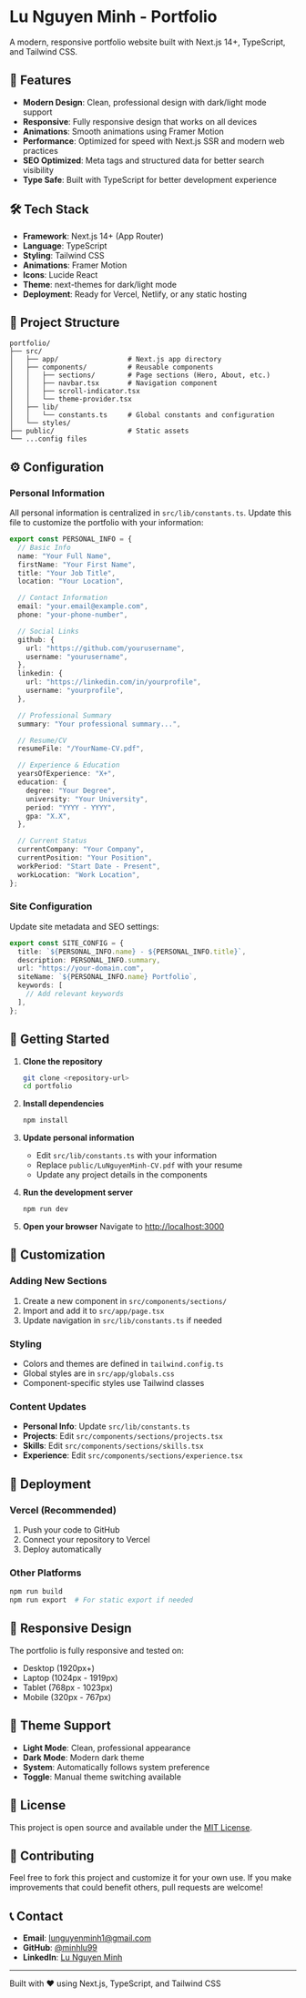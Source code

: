 # Lu Nguyen Minh - Portfolio

A modern, responsive portfolio website built with Next.js 14+, TypeScript, and Tailwind CSS.

## 🚀 Features

- **Modern Design**: Clean, professional design with dark/light mode support
- **Responsive**: Fully responsive design that works on all devices
- **Animations**: Smooth animations using Framer Motion
- **Performance**: Optimized for speed with Next.js SSR and modern web practices
- **SEO Optimized**: Meta tags and structured data for better search visibility
- **Type Safe**: Built with TypeScript for better development experience

## 🛠️ Tech Stack

- **Framework**: Next.js 14+ (App Router)
- **Language**: TypeScript
- **Styling**: Tailwind CSS
- **Animations**: Framer Motion
- **Icons**: Lucide React
- **Theme**: next-themes for dark/light mode
- **Deployment**: Ready for Vercel, Netlify, or any static hosting

## 📁 Project Structure

```
portfolio/
├── src/
│   ├── app/                 # Next.js app directory
│   ├── components/          # Reusable components
│   │   ├── sections/        # Page sections (Hero, About, etc.)
│   │   ├── navbar.tsx       # Navigation component
│   │   ├── scroll-indicator.tsx
│   │   └── theme-provider.tsx
│   ├── lib/
│   │   └── constants.ts     # Global constants and configuration
│   └── styles/
├── public/                  # Static assets
└── ...config files
```

## ⚙️ Configuration

### Personal Information

All personal information is centralized in `src/lib/constants.ts`. Update this file to customize the portfolio with your information:

```typescript
export const PERSONAL_INFO = {
  // Basic Info
  name: "Your Full Name",
  firstName: "Your First Name",
  title: "Your Job Title",
  location: "Your Location",

  // Contact Information
  email: "your.email@example.com",
  phone: "your-phone-number",

  // Social Links
  github: {
    url: "https://github.com/yourusername",
    username: "yourusername",
  },
  linkedin: {
    url: "https://linkedin.com/in/yourprofile",
    username: "yourprofile",
  },

  // Professional Summary
  summary: "Your professional summary...",

  // Resume/CV
  resumeFile: "/YourName-CV.pdf",

  // Experience & Education
  yearsOfExperience: "X+",
  education: {
    degree: "Your Degree",
    university: "Your University",
    period: "YYYY - YYYY",
    gpa: "X.X",
  },

  // Current Status
  currentCompany: "Your Company",
  currentPosition: "Your Position",
  workPeriod: "Start Date - Present",
  workLocation: "Work Location",
};
```

### Site Configuration

Update site metadata and SEO settings:

```typescript
export const SITE_CONFIG = {
  title: `${PERSONAL_INFO.name} - ${PERSONAL_INFO.title}`,
  description: PERSONAL_INFO.summary,
  url: "https://your-domain.com",
  siteName: `${PERSONAL_INFO.name} Portfolio`,
  keywords: [
    // Add relevant keywords
  ],
};
```

## 🚀 Getting Started

1. **Clone the repository**

   ```bash
   git clone <repository-url>
   cd portfolio
   ```

2. **Install dependencies**

   ```bash
   npm install
   ```

3. **Update personal information**

   - Edit `src/lib/constants.ts` with your information
   - Replace `public/LuNguyenMinh-CV.pdf` with your resume
   - Update any project details in the components

4. **Run the development server**

   ```bash
   npm run dev
   ```

5. **Open your browser**
   Navigate to [http://localhost:3000](http://localhost:3000)

## 📝 Customization

### Adding New Sections

1. Create a new component in `src/components/sections/`
2. Import and add it to `src/app/page.tsx`
3. Update navigation in `src/lib/constants.ts` if needed

### Styling

- Colors and themes are defined in `tailwind.config.ts`
- Global styles are in `src/app/globals.css`
- Component-specific styles use Tailwind classes

### Content Updates

- **Personal Info**: Update `src/lib/constants.ts`
- **Projects**: Edit `src/components/sections/projects.tsx`
- **Skills**: Edit `src/components/sections/skills.tsx`
- **Experience**: Edit `src/components/sections/experience.tsx`

## 🚀 Deployment

### Vercel (Recommended)

1. Push your code to GitHub
2. Connect your repository to Vercel
3. Deploy automatically

### Other Platforms

```bash
npm run build
npm run export  # For static export if needed
```

## 📱 Responsive Design

The portfolio is fully responsive and tested on:

- Desktop (1920px+)
- Laptop (1024px - 1919px)
- Tablet (768px - 1023px)
- Mobile (320px - 767px)

## 🎨 Theme Support

- **Light Mode**: Clean, professional appearance
- **Dark Mode**: Modern dark theme
- **System**: Automatically follows system preference
- **Toggle**: Manual theme switching available

## 📄 License

This project is open source and available under the [MIT License](LICENSE).

## 🤝 Contributing

Feel free to fork this project and customize it for your own use. If you make improvements that could benefit others, pull requests are welcome!

## 📞 Contact

- **Email**: lunguyenminh1@gmail.com
- **GitHub**: [@minhlu99](https://github.com/minhlu99)
- **LinkedIn**: [Lu Nguyen Minh](https://www.linkedin.com/in/l%E1%BB%AF-nguy%C3%AAn-minh-0258a9151/)

---

Built with ❤️ using Next.js, TypeScript, and Tailwind CSS
